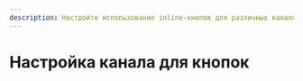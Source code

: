 ```yaml
---
description: Настройте использование inline-кнопок для различных каналов
---
```


# Настройка канала для кнопок

